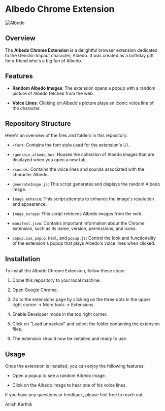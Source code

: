 # Albedo Chrome Extension

![Albedo](icon.png)

## Overview

The **Albedo Chrome Extension** is a delightful browser extension dedicated to the Genshin Impact character, Albedo. It was created as a birthday gift for a friend who's a big fan of Albedo.

## Features

- **Random Albedo Images**: The extension opens a popup with a random picture of Albedo fetched from the web. 

- **Voice Lines**: Clicking on Albedo's picture plays an iconic voice line of the character.

## Repository Structure

Here's an overview of the files and folders in this repository:

- `/font`: Contains the font style used for the extension's UI.

- `/genshin_albedo_hot`: Houses the collection of Albedo images that are displayed when you open a new tab.

- `/sounds`: Contains the voice lines and sounds associated with the character Albedo.

- `generateImage.js`: This script generates and displays the random Albedo image.

- `image_enhance`: This script attempts to enhance the image's resolution and appearance.

- `image_scrape`: This script retrieves Albedo images from the web.

- `manifest.json`: Contains important information about the Chrome extension, such as its name, version, permissions, and icons.

- `popup.css`, `popup.html`, and `popup.js`: Control the look and functionality of the extension's popup that plays Albedo's voice lines when clicked.

## Installation

To install the Albedo Chrome Extension, follow these steps:

1. Clone this repository to your local machine.

2. Open Google Chrome.

3. Go to the extensions page by clicking on the three dots in the upper right corner -> More tools -> Extensions.

4. Enable Developer mode in the top right corner.

5. Click on "Load unpacked" and select the folder containing the extension files.

6. The extension should now be installed and ready to use.

## Usage

Once the extension is installed, you can enjoy the following features:

- Open a popup to see a random Albedo image.

- Click on the Albedo image to hear one of his voice lines.

If you have any questions or feedback, please feel free to reach out.

Anish Karthik
